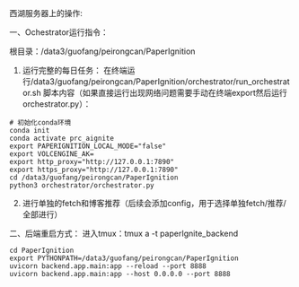 西湖服务器上的操作:

一、Ochestrator运行指令：

根目录：/data3/guofang/peirongcan/PaperIgnition

1. 运行完整的每日任务：
在终端运行/data3/guofang/peirongcan/PaperIgnition/orchestrator/run_orchestrator.sh
脚本内容（如果直接运行出现网络问题需要手动在终端export然后运行orchestrator.py）：
```
# 初始化conda环境
conda init
conda activate prc_aignite
export PAPERIGNITION_LOCAL_MODE="false"
export VOLCENGINE_AK=
export http_proxy="http://127.0.0.1:7890" 
export https_proxy="http://127.0.0.1:7890"
cd /data3/guofang/peirongcan/PaperIgnition
python3 orchestrator/orchestrator.py
```

2. 进行单独的fetch和博客推荐（后续会添加config，用于选择单独fetch/推荐/全部进行）

二、后端重启方式：
进入tmux：tmux a -t paperIgnite_backend
```
cd PaperIgnition
export PYTHONPATH=/data3/guofang/peirongcan/PaperIgnition
uvicorn backend.app.main:app --reload --port 8888
uvicorn backend.app.main:app --host 0.0.0.0 --port 8888
```

